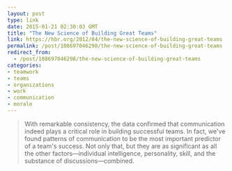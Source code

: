 ```yaml
---
layout: post
type: link
date: 2015-01-21 02:30:03 GMT
title: "The New Science of Building Great Teams"
link: https://hbr.org/2012/04/the-new-science-of-building-great-teams
permalink: /post/108697046298/the-new-science-of-building-great-teams
redirect_from: 
  - /post/108697046298/the-new-science-of-building-great-teams
categories:
- teamwork
- teams
- organizations
- work
- communication
- morale
---
```

<blockquote>With remarkable consistency, the data confirmed that communication indeed plays a critical role in building successful teams. In fact, we've found patterns of communication to be the most important predictor of a team's success. Not only that, but they are as significant as all the other factors—individual intelligence, personality, skill, and the substance of discussions—combined.</blockquote>